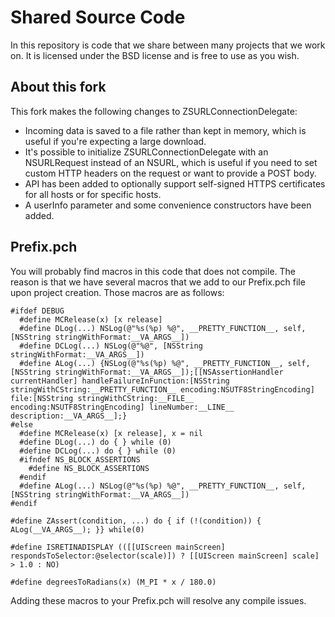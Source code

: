 # Shared Source Code #

In this repository is code that we share between many projects that we work on.  It is licensed under the BSD license and is free to use as you wish. 

## About this fork ##

This fork makes the following changes to ZSURLConnectionDelegate:

* Incoming data is saved to a file rather than kept in memory, which is useful if you're expecting a large download.
* It's possible to initialize ZSURLConnectionDelegate with an NSURLRequest instead of an NSURL, which is useful if you need to set custom HTTP headers on the request or want to provide a POST body.
* API has been added to optionally support self-signed HTTPS certificates for all hosts or for specific hosts.
* A userInfo parameter and some convenience constructors have been added.

## Prefix.pch ##

You will probably find macros in this code that does not compile.  The reason is that we have several macros that we add to our Prefix.pch file upon project creation.  Those macros are as follows:

    #ifdef DEBUG
      #define MCRelease(x) [x release]
      #define DLog(...) NSLog(@"%s(%p) %@", __PRETTY_FUNCTION__, self, [NSString stringWithFormat:__VA_ARGS__])
      #define DCLog(...) NSLog(@"%@", [NSString stringWithFormat:__VA_ARGS__])
      #define ALog(...) {NSLog(@"%s(%p) %@", __PRETTY_FUNCTION__, self, [NSString stringWithFormat:__VA_ARGS__]);[[NSAssertionHandler currentHandler] handleFailureInFunction:[NSString stringWithCString:__PRETTY_FUNCTION__ encoding:NSUTF8StringEncoding] file:[NSString stringWithCString:__FILE__ encoding:NSUTF8StringEncoding] lineNumber:__LINE__ description:__VA_ARGS__];}
    #else
      #define MCRelease(x) [x release], x = nil
      #define DLog(...) do { } while (0)
      #define DCLog(...) do { } while (0)
      #ifndef NS_BLOCK_ASSERTIONS
        #define NS_BLOCK_ASSERTIONS
      #endif
      #define ALog(...) NSLog(@"%s(%p) %@", __PRETTY_FUNCTION__, self, [NSString stringWithFormat:__VA_ARGS__])
    #endif

    #define ZAssert(condition, ...) do { if (!(condition)) { ALog(__VA_ARGS__); }} while(0)

    #define ISRETINADISPLAY (([[UIScreen mainScreen] respondsToSelector:@selector(scale)]) ? [[UIScreen mainScreen] scale] > 1.0 : NO)

    #define degreesToRadians(x) (M_PI * x / 180.0)

Adding these macros to your Prefix.pch will resolve any compile issues.